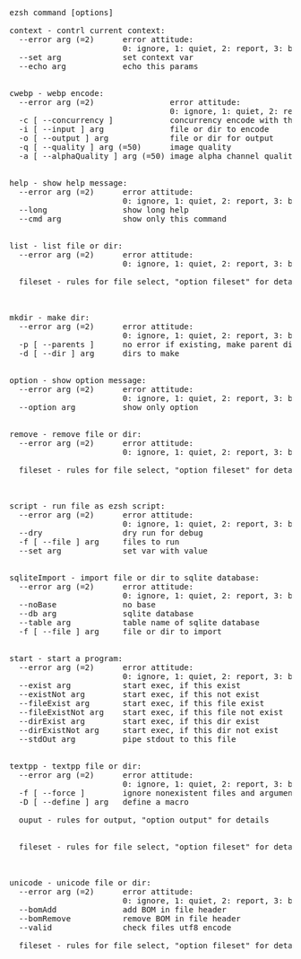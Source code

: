 
<pre>
ezsh command [options]

context - contrl current context:
  --error arg (=2)      error attitude:
                        0: ignore, 1: quiet, 2: report, 3: break
  --set arg             set context var
  --echo arg            echo this params


cwebp - webp encode:
  --error arg (=2)                error attitude:
                                  0: ignore, 1: quiet, 2: report, 3: break
  -c [ --concurrency ]            concurrency encode with threads
  -i [ --input ] arg              file or dir to encode
  -o [ --output ] arg             file or dir for output
  -q [ --quality ] arg (=50)      image quality
  -a [ --alphaQuality ] arg (=50) image alpha channel quality


help - show help message:
  --error arg (=2)      error attitude:
                        0: ignore, 1: quiet, 2: report, 3: break
  --long                show long help
  --cmd arg             show only this command


list - list file or dir:
  --error arg (=2)      error attitude:
                        0: ignore, 1: quiet, 2: report, 3: break

  fileset - rules for file select, "option fileset" for details



mkdir - make dir:
  --error arg (=2)      error attitude:
                        0: ignore, 1: quiet, 2: report, 3: break
  -p [ --parents ]      no error if existing, make parent directories as needed
  -d [ --dir ] arg      dirs to make


option - show option message:
  --error arg (=2)      error attitude:
                        0: ignore, 1: quiet, 2: report, 3: break
  --option arg          show only option


remove - remove file or dir:
  --error arg (=2)      error attitude:
                        0: ignore, 1: quiet, 2: report, 3: break

  fileset - rules for file select, "option fileset" for details



script - run file as ezsh script:
  --error arg (=2)      error attitude:
                        0: ignore, 1: quiet, 2: report, 3: break
  --dry                 dry run for debug
  -f [ --file ] arg     files to run
  --set arg             set var with value


sqliteImport - import file or dir to sqlite database:
  --error arg (=2)      error attitude:
                        0: ignore, 1: quiet, 2: report, 3: break
  --noBase              no base
  --db arg              sqlite database
  --table arg           table name of sqlite database
  -f [ --file ] arg     file or dir to import


start - start a program:
  --error arg (=2)      error attitude:
                        0: ignore, 1: quiet, 2: report, 3: break
  --exist arg           start exec, if this exist
  --existNot arg        start exec, if this not exist
  --fileExist arg       start exec, if this file exist
  --fileExistNot arg    start exec, if this file not exist
  --dirExist arg        start exec, if this dir exist
  --dirExistNot arg     start exec, if this dir not exist
  --stdOut arg          pipe stdout to this file


textpp - textpp file or dir:
  --error arg (=2)      error attitude:
                        0: ignore, 1: quiet, 2: report, 3: break
  -f [ --force ]        ignore nonexistent files and arguments
  -D [ --define ] arg   define a macro

  ouput - rules for output, "option output" for details


  fileset - rules for file select, "option fileset" for details



unicode - unicode file or dir:
  --error arg (=2)      error attitude:
                        0: ignore, 1: quiet, 2: report, 3: break
  --bomAdd              add BOM in file header
  --bomRemove           remove BOM in file header
  --valid               check files utf8 encode

  fileset - rules for file select, "option fileset" for details
</pre>


